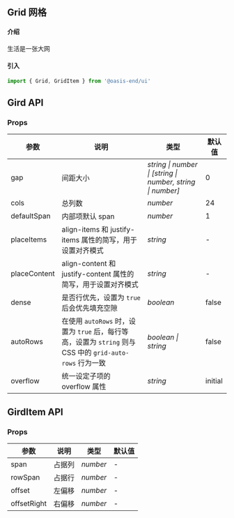 <script lang="ts">
    import Basic from './demo/basic.md'
    import Vertical from './demo/vertical.md'
</script>

## Grid 网格

#### 介绍

生活是一张大网

#### 引入

```js
import { Grid, GridItem } from '@oasis-end/ui'
```

<Basic />

<Vertical />

## Gird API

### Props

| 参数         | 说明                                                          | 类型                                                       | 默认值 |
| ------------ | ------------------------------------------------------------- | ---------------------------------------------------------- | ------ |
| gap          | 间距大小                                                      | _string \| number \| [string \| number, string \| number]_ | 0      |
| cols         | 总列数                                                        | _number_                                                   | 24     |
| defaultSpan  | 内部项默认 span                                               | _number_                                                   | 1      |
| placeItems   | align-items 和 justify-items 属性的简写，用于设置对齐模式     | _string_                                                   | -      |
| placeContent | align-content 和 justify-content 属性的简写，用于设置对齐模式 | _string_                                                   | -      |
| dense        | 是否行优先，设置为 `true` 后会优先填充空隙                    | _boolean_                                                  | false  |
| autoRows | 在使用 `autoRows` 时，设置为 `true` 后，每行等高，设置为 `string` 则与 CSS 中的 `grid-auto-rows` 行为一致              | _boolean \| string_                                                  | false  |
| overflow | 统一设定子项的 overflow 属性 | _string_ | initial |

## GirdItem API

### Props

| 参数        | 说明   | 类型     | 默认值 |
| ----------- | ------ | -------- | ------ |
| span        | 占据列 | _number_ | -      |
| rowSpan     | 占据行 | _number_ | -      |
| offset        | 左偏移 | _number_ | -      |
| offsetRight     | 右偏移 | _number_ | -      |